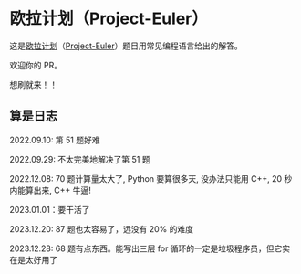 # 欧拉计划（Project-Euler）
这是[欧拉计划](https://pe-cn.github.io/problems/)（[Project-Euler](https://projecteuler.net/)）题目用常见编程语言给出的解答。

欢迎你的 PR。

想刷就来！！

## 算是日志
2022.09.10: 第 51 题好难

2022.09.29: 不太完美地解决了第 51 题

2022.12.08: 70 题计算量太大了, Python 要算很多天, 没办法只能用 C++, 20 秒内能算出来, C++ 牛逼!

2023.01.01：要干活了

2023.12.20: 87 题也太容易了，远没有 20% 的难度

2023.12.28: 68 题有点东西。能写出三层 for 循环的一定是垃圾程序员，但它实在是太好用了
